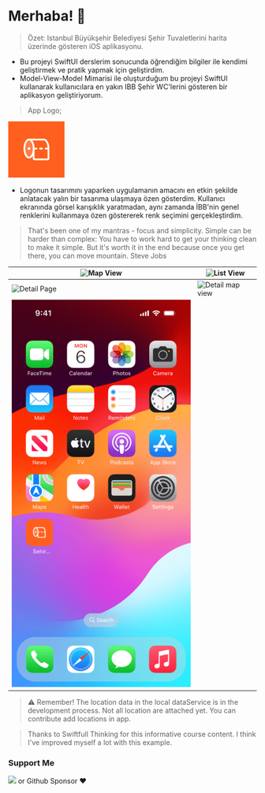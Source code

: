 # Merhaba! 👋
> Özet: Istanbul Büyükşehir Belediyesi Şehir Tuvaletlerini harita üzerinde gösteren iOS aplikasyonu.



- Bu projeyi SwiftUI derslerim sonucunda öğrendiğim bilgiler ile kendimi geliştirmek ve pratik yapmak için geliştirdim. 
- Model-View-Model Mimarisi ile oluşturduğum bu projeyi SwiftUI kullanarak kullanıcılara en yakın IBB Şehir WC'lerini gösteren bir aplikasyon geliştiriyorum.

>App Logo;
>
![app logo](https://github.com/SemihK/CTM/blob/main/IBB%20Sehir%20Tuvalet/Assets.xcassets/AppIcon.appiconset/114.png?raw=true)

- Logonun tasarımını yaparken uygulamanın amacını en etkin şekilde anlatacak yalın bir tasarıma ulaşmaya özen gösterdim. Kullanıcı ekranında görsel karışıklık yaratmadan, aynı zamanda İBB'nin genel renklerini kullanmaya özen göstererek renk seçimini gerçekleştirdim.


> That's been one of my mantras - focus and simplicity. Simple can be harder than complex: You have to work hard to get your thinking clean to make it simple. But it's worth it in the end because once you get there, you can move mountain.
 Steve Jobs


|  ![Map View](https://github.com/SemihK/maps-for-wc/blob/main/images/screenshot/screen%20view.png?raw=true)| ![List View](https://github.com/SemihK/maps-for-wc/blob/main/images/screenshot/list%20view.png?raw=true) |
|--|--|
| ![Detail Page](https://github.com/SemihK/maps-for-wc/blob/main/images/screenshot/detail%20view.png?raw=true) | ![Detail map view](https://github.com/SemihK/maps-for-wc/blob/main/images/screenshot/detail%20page.png?raw=true) |
![home screen](https://github.com/SemihK/CTM/blob/main/images/screenshot/Mode=Light.png?raw=true)|  |


> ⚠️ Remember! The location data in the local dataService is in the development process. Not all location are attached yet. You can contribute add locations in app.

> Thanks to Swiftfull Thinking for this informative course content. I think I've improved myself a lot with this example.

### Support Me

<a href="https://www.buymeacoffee.com/semihkesgin"><img src="https://cdn.buymeacoffee.com/buttons/v2/default-yellow.png" width="200" /></a>
or
Github Sponsor ❤️
